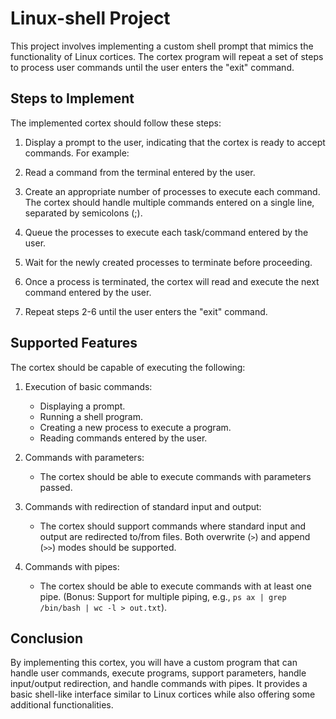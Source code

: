 # Linux-shell Project

This project involves implementing a custom shell prompt that mimics the functionality of Linux cortices. The cortex program will repeat a set of steps to process user commands until the user enters the "exit" command.

## Steps to Implement

The implemented cortex should follow these steps:

1. Display a prompt to the user, indicating that the cortex is ready to accept commands. For example:

2. Read a command from the terminal entered by the user.

3. Create an appropriate number of processes to execute each command. The cortex should handle multiple commands entered on a single line, separated by semicolons (;).

4. Queue the processes to execute each task/command entered by the user.

5. Wait for the newly created processes to terminate before proceeding.

6. Once a process is terminated, the cortex will read and execute the next command entered by the user.

7. Repeat steps 2-6 until the user enters the "exit" command.

## Supported Features

The cortex should be capable of executing the following:

1. Execution of basic commands:
   - Displaying a prompt.
   - Running a shell program.
   - Creating a new process to execute a program.
   - Reading commands entered by the user.

2. Commands with parameters:
   - The cortex should be able to execute commands with parameters passed.
  
3. Commands with redirection of standard input and output:
    - The cortex should support commands where standard input and output are redirected to/from files. Both overwrite (`>`) and append (`>>`) modes should be supported.

4. Commands with pipes:
    - The cortex should be able to execute commands with at least one pipe.
(Bonus: Support for multiple piping, e.g., `ps ax | grep /bin/bash | wc -l > out.txt`).

## Conclusion

By implementing this cortex, you will have a custom program that can handle user commands, execute programs, support parameters, handle input/output redirection, and handle commands with pipes. It provides a basic shell-like interface similar to Linux cortices while also offering some additional functionalities.




